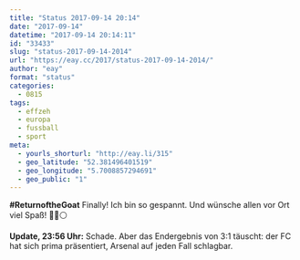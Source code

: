 ```yaml
---
title: "Status 2017-09-14 20:14"
date: "2017-09-14"
datetime: "2017-09-14 20:14:11"
id: "33433"
slug: "status-2017-09-14-2014"
url: "https://eay.cc/2017/status-2017-09-14-2014/"
author: "eay"
format: "status"
categories:
  - 0815
tags:
  - effzeh
  - europa
  - fussball
  - sport
meta:
  - yourls_shorturl: "http://eay.li/315"
  - geo_latitude: "52.381496401519"
  - geo_longitude: "5.7008857294691"
  - geo_public: "1"
---
```


**#ReturnoftheGoat** Finally! Ich bin so gespannt. Und wünsche allen vor Ort viel Spaß! 🐐🔴⚪️

**Update, 23:56 Uhr:** Schade. Aber das Endergebnis von 3:1 täuscht: der FC hat sich prima präsentiert, Arsenal auf jeden Fall schlagbar.

